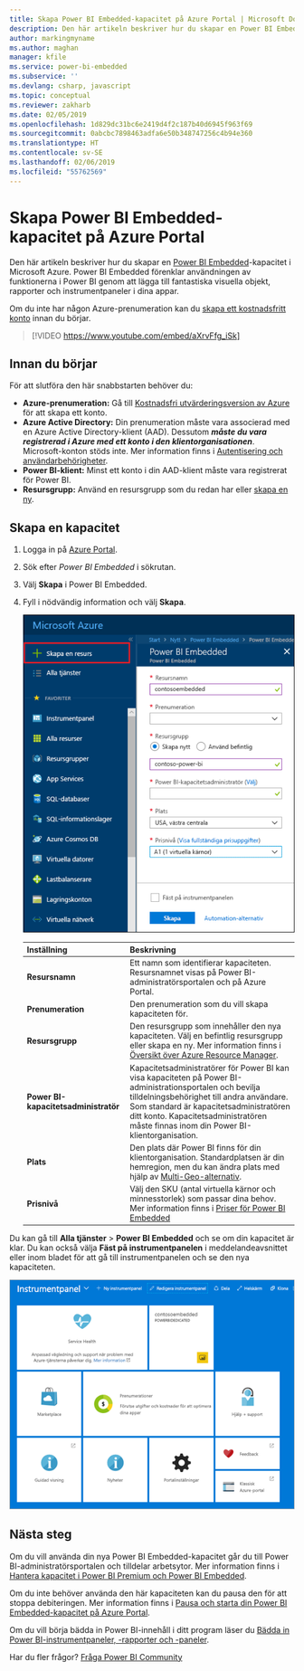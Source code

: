 ```yaml
---
title: Skapa Power BI Embedded-kapacitet på Azure Portal | Microsoft Docs
description: Den här artikeln beskriver hur du skapar en Power BI Embedded-kapacitet i Microsoft Azure.
author: markingmyname
ms.author: maghan
manager: kfile
ms.service: power-bi-embedded
ms.subservice: ''
ms.devlang: csharp, javascript
ms.topic: conceptual
ms.reviewer: zakharb
ms.date: 02/05/2019
ms.openlocfilehash: 1d829dc31bc6e2419d4f2c187b40d6945f963f69
ms.sourcegitcommit: 0abcbc7898463adfa6e50b348747256c4b94e360
ms.translationtype: HT
ms.contentlocale: sv-SE
ms.lasthandoff: 02/06/2019
ms.locfileid: "55762569"
---
```

# <a name="create-power-bi-embedded-capacity-in-the-azure-portal"></a>Skapa Power BI Embedded-kapacitet på Azure Portal

Den här artikeln beskriver hur du skapar en [Power BI Embedded](azure-pbie-what-is-power-bi-embedded.md)-kapacitet i Microsoft Azure. Power BI Embedded förenklar användningen av funktionerna i Power BI genom att lägga till fantastiska visuella objekt, rapporter och instrumentpaneler i dina appar.

Om du inte har någon Azure-prenumeration kan du [skapa ett kostnadsfritt konto](https://azure.microsoft.com/free/) innan du börjar.

> [!VIDEO https://www.youtube.com/embed/aXrvFfg_iSk]

## <a name="before-you-begin"></a>Innan du börjar

För att slutföra den här snabbstarten behöver du:

* **Azure-prenumeration:** Gå till [Kostnadsfri utvärderingsversion av Azure](https://azure.microsoft.com/free/) för att skapa ett konto.
* **Azure Active Directory:** Din prenumeration måste vara associerad med en Azure Active Directory-klient (AAD). Dessutom ***måste du vara registrerad i Azure med ett konto i den klientorganisationen***. Microsoft-konton stöds inte. Mer information finns i [Autentisering och användarbehörigheter](https://docs.microsoft.com/azure/analysis-services/analysis-services-manage-users).
* **Power BI-klient:** Minst ett konto i din AAD-klient måste vara registrerat för Power BI.
* **Resursgrupp:** Använd en resursgrupp som du redan har eller [skapa en ny](https://docs.microsoft.com/azure/azure-resource-manager/resource-group-overview).

## <a name="create-a-capacity"></a>Skapa en kapacitet

1. Logga in på [Azure Portal](https://portal.azure.com/).

2. Sök efter *Power BI Embedded* i sökrutan.

3. Välj **Skapa** i Power BI Embedded.

4. Fyll i nödvändig information och välj **Skapa**.

    ![Fält som du fyller i för att skapa ny kapacitet](media/azure-pbie-create-capacity/azure-portal-create-power-bi-embedded.png)

    |Inställning |Beskrivning |
    |---------|---------|
    |**Resursnamn**|Ett namn som identifierar kapaciteten. Resursnamnet visas på Power BI-administratörsportalen och på Azure Portal.|
    |**Prenumeration**|Den prenumeration som du vill skapa kapaciteten för.|
    |**Resursgrupp**|Den resursgrupp som innehåller den nya kapaciteten. Välj en befintlig resursgrupp eller skapa en ny. Mer information finns i [Översikt över Azure Resource Manager](https://docs.microsoft.com/azure/azure-resource-manager/resource-group-overview).|
    |**Power BI-kapacitetsadministratör**|Kapacitetsadministratörer för Power BI kan visa kapaciteten på Power BI-administrationsportalen och bevilja tilldelningsbehörighet till andra användare. Som standard är kapacitetsadministratören ditt konto. Kapacitetsadministratören måste finnas inom din Power BI-klientorganisation.|
    |**Plats**|Den plats där Power BI finns för din klientorganisation. Standardplatsen är din hemregion, men du kan ändra plats med hjälp av [Multi-Geo-alternativ](embedded-multi-geo.md).
    |**Prisnivå**|Välj den SKU (antal virtuella kärnor och minnesstorlek) som passar dina behov.  Mer information finns i [Priser för Power BI Embedded](https://azure.microsoft.com/pricing/details/power-bi-embedded/)|

Du kan gå till **Alla tjänster** > **Power BI Embedded** och se om din kapacitet är klar. Du kan också välja **Fäst på instrumentpanelen** i meddelandeavsnittet eller inom bladet för att gå till instrumentpanelen och se den nya kapaciteten.

![Instrumentpanelen för Azure Portal med Power BI Embedded-kapacitet](media/azure-pbie-create-capacity/azure-portal-dashboard.png)

## <a name="next-steps"></a>Nästa steg

Om du vill använda din nya Power BI Embedded-kapacitet går du till Power BI-administratörsportalen och tilldelar arbetsytor. Mer information finns i [Hantera kapacitet i Power BI Premium och Power BI Embedded](https://powerbi.microsoft.com/documentation/powerbi-admin-premium-manage/).

Om du inte behöver använda den här kapaciteten kan du pausa den för att stoppa debiteringen. Mer information finns i [Pausa och starta din Power BI Embedded-kapacitet på Azure Portal](azure-pbie-pause-start.md).

Om du vill börja bädda in Power BI-innehåll i ditt program läser du [Bädda in Power BI-instrumentpaneler, -rapporter och -paneler](https://powerbi.microsoft.com/documentation/powerbi-developer-embedding-content/).

Har du fler frågor? [Fråga Power BI Community](http://community.powerbi.com/)